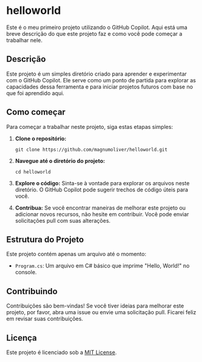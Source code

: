 # helloworld

Este é o meu primeiro projeto utilizando o GitHub Copilot. Aqui está uma breve descrição do que este projeto faz e como você pode começar a trabalhar nele.

## Descrição

Este projeto é um simples diretório criado para aprender e experimentar com o GitHub Copilot. Ele serve como um ponto de partida para explorar as capacidades dessa ferramenta e para iniciar projetos futuros com base no que foi aprendido aqui.

## Como começar

Para começar a trabalhar neste projeto, siga estas etapas simples:

1. **Clone o repositório:**
   ```
   git clone https://github.com/magnumoliver/helloworld.git
   ```

2. **Navegue até o diretório do projeto:**
   ```
   cd helloworld
   ```

3. **Explore o código:**
   Sinta-se à vontade para explorar os arquivos neste diretório. O GitHub Copilot pode sugerir trechos de código úteis para você.

4. **Contribua:**
   Se você encontrar maneiras de melhorar este projeto ou adicionar novos recursos, não hesite em contribuir. Você pode enviar solicitações pull com suas alterações.

## Estrutura do Projeto

Este projeto contém apenas um arquivo até o momento:

- `Program.cs`: Um arquivo em C# básico que imprime "Hello, World!" no console.

## Contribuindo

Contribuições são bem-vindas! Se você tiver ideias para melhorar este projeto, por favor, abra uma issue ou envie uma solicitação pull. Ficarei feliz em revisar suas contribuições.

## Licença

Este projeto é licenciado sob a [MIT License](LICENSE).

